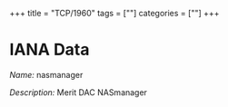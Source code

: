 +++
title = "TCP/1960"
tags = [""]
categories = [""]
+++

# IANA Data

_Name:_ nasmanager

_Description:_ Merit DAC NASmanager

